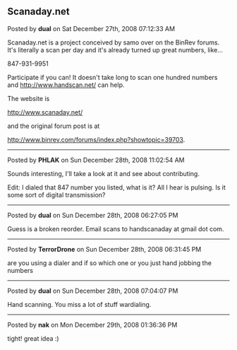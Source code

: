 ## Scanaday.net
Posted by **dual** on Sat December 27th, 2008 07:12:33 AM

Scanaday.net is a project conceived by samo over on the BinRev forums. It's
literally a scan per day and it's already turned up great numbers, like...

847-931-9951

Participate if you can!  It doesn't take long to scan one hundred numbers and
<http://www.handscan.net/> can help.

The website is

<http://www.scanaday.net/>

and the original forum post is at

<http://www.binrev.com/forums/index.php?showtopic=39703>.

--------------------------------------------------------------------------------

Posted by **PHLAK** on Sun December 28th, 2008 11:02:54 AM

Sounds interesting, I'll take a look at it and see about contributing.

Edit: I dialed that 847 number you listed, what is it?  All I hear is pulsing.
Is it some sort of digital transmission?

--------------------------------------------------------------------------------

Posted by **dual** on Sun December 28th, 2008 06:27:05 PM

Guess is a broken reorder. Email scans to handscanaday at gmail dot com.

--------------------------------------------------------------------------------

Posted by **TerrorDrone** on Sun December 28th, 2008 06:31:45 PM

are you using a dialer and if so which one or you just hand jobbing the numbers

--------------------------------------------------------------------------------

Posted by **dual** on Sun December 28th, 2008 07:04:07 PM

Hand scanning. You miss a lot of stuff wardialing.

--------------------------------------------------------------------------------

Posted by **nak** on Mon December 29th, 2008 01:36:36 PM

tight! great idea :)

